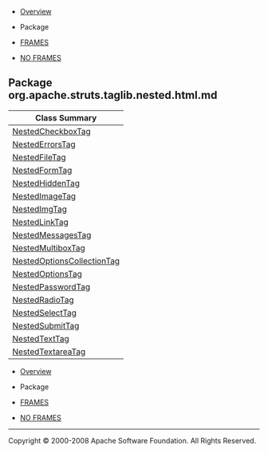 -   [Overview](../../../../../../overview-summary.html.md)
-   Package

-   [FRAMES](../../../../../../index.html.md)
-   [NO FRAMES](package-summary.html.md)

Package org.apache.struts.taglib.nested.html.md
--------------------------------------------

| Class Summary                                                 |
|---------------------------------------------------------------|
| [NestedCheckboxTag](NestedCheckboxTag.html.md)                   |
| [NestedErrorsTag](NestedErrorsTag.html.md)                       |
| [NestedFileTag](NestedFileTag.html.md)                           |
| [NestedFormTag](NestedFormTag.html.md)                           |
| [NestedHiddenTag](NestedHiddenTag.html.md)                       |
| [NestedImageTag](NestedImageTag.html.md)                         |
| [NestedImgTag](NestedImgTag.html.md)                             |
| [NestedLinkTag](NestedLinkTag.html.md)                           |
| [NestedMessagesTag](NestedMessagesTag.html.md)                   |
| [NestedMultiboxTag](NestedMultiboxTag.html.md)                   |
| [NestedOptionsCollectionTag](NestedOptionsCollectionTag.html.md) |
| [NestedOptionsTag](NestedOptionsTag.html.md)                     |
| [NestedPasswordTag](NestedPasswordTag.html.md)                   |
| [NestedRadioTag](NestedRadioTag.html.md)                         |
| [NestedSelectTag](NestedSelectTag.html.md)                       |
| [NestedSubmitTag](NestedSubmitTag.html.md)                       |
| [NestedTextTag](NestedTextTag.html.md)                           |
| [NestedTextareaTag](NestedTextareaTag.html.md)                   |

-   [Overview](../../../../../../overview-summary.html.md)
-   Package

-   [FRAMES](../../../../../../index.html.md)
-   [NO FRAMES](package-summary.html.md)

------------------------------------------------------------------------

Copyright © 2000-2008 Apache Software Foundation. All Rights Reserved.
